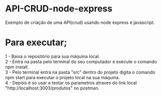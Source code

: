 # API-CRUD-node-express

Exemplo de criação de uma API(crud) usando node express é javascript.

# Para executar;

1 - Baixa o repositório para sua máquina local.<br />
2 - Entra na pasta pelo terminal do seu computador e execute o comando npm install.<br />
3 - Pelo terminal entra na pasta "src" dentro do projeto digita o comando npm start para executar o projeto local
na sua máquina.<br />
4 - Depois é so usar e testar os parametros atraves do link local "http://localhost:3003/produtos" no postman.
